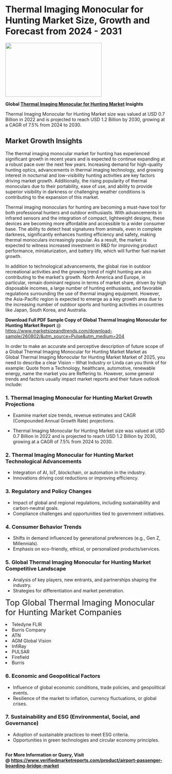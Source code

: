 <H1>Thermal Imaging Monocular for Hunting Market Size, Growth and Forecast from 2024 - 2031</H1><img class="aligncenter size-medium wp-image-584254" src="https://thirdeyenews.in/wp-content/uploads/2024/09/Global-Market-Research-300x168.jpeg" alt="" width="300" height="168" /><p><strong>Global&nbsp;<a href="https://www.marketsizeandtrends.com/download-sample/260802/&amp;utm_source=Pulse&amp;utm_medium=204">Thermal Imaging Monocular for Hunting Market</a> Insights</strong></p><p>Thermal Imaging Monocular for Hunting Market size was valued at USD 0.7 Billion in 2022 and is projected to reach USD 1.2 Billion by 2030, growing at a CAGR of 7.5% from 2024 to 2030.</p><p><h2>Market Growth Insights</h2> <p>The thermal imaging monocular market for hunting has experienced significant growth in recent years and is expected to continue expanding at a robust pace over the next few years. Increasing demand for high-quality hunting optics, advancements in thermal imaging technology, and growing interest in nocturnal and low-visibility hunting activities are key factors driving market growth. Additionally, the rising popularity of thermal monoculars due to their portability, ease of use, and ability to provide superior visibility in darkness or challenging weather conditions is contributing to the expansion of this market.</p> <p></p> <p>Thermal imaging monoculars for hunting are becoming a must-have tool for both professional hunters and outdoor enthusiasts. With advancements in infrared sensors and the integration of compact, lightweight designs, these devices are becoming more affordable and accessible to a wider consumer base. The ability to detect heat signatures from animals, even in complete darkness, significantly enhances hunting efficiency and safety, making thermal monoculars increasingly popular. As a result, the market is expected to witness increased investment in R&D for improving product performance, miniaturization, and battery life, which will further fuel market growth.</p> <p>In addition to technological advancements, the global rise in outdoor recreational activities and the growing trend of night hunting are also contributing to the market's growth. North America and Europe, in particular, remain dominant regions in terms of market share, driven by high disposable incomes, a large number of hunting enthusiasts, and favorable regulations surrounding the use of thermal imaging equipment. However, the Asia-Pacific region is expected to emerge as a key growth area due to the increasing number of outdoor sports and hunting activities in countries like Japan, South Korea, and Australia.</p> <p></p><p><span class=""><strong>Download Full PDF Sample Copy of Global Thermal Imaging Monocular for Hunting Market Report</strong> @ <a href="https://www.marketsizeandtrends.com/download-sample/260802/&amp;utm_source=Pulse&amp;utm_medium=204" target="_blank">https://www.marketsizeandtrends.com/download-sample/260802/&amp;utm_source=Pulse&amp;utm_medium=204</a></span></p><p>In order to make an accurate and perceptive description of future scope of a Global&nbsp;Thermal Imaging Monocular for Hunting Market Market as Global&nbsp;Thermal Imaging Monocular for Hunting Market Market of 2025, you need to describe a clear Vision &ndash; What Industry or Linda can you think of for example: Quote from a Technology, healthcare, automotive, renewable energy, name the market you are Reffering to. However, some general trends and factors usually impact market reports and their future outlook include:</p><h3>1.&nbsp;<strong>Thermal Imaging Monocular for Hunting Market Growth Projections</strong></h3><ul><li>Examine market size trends, revenue estimates and CAGR (Compounded Annual Growth Rate) projections.</li><li><p>Thermal Imaging Monocular for Hunting Market size was valued at USD 0.7 Billion in 2022 and is projected to reach USD 1.2 Billion by 2030, growing at a CAGR of 7.5% from 2024 to 2030.</p></li></ul><h3>2.&nbsp;<strong>Thermal Imaging Monocular for Hunting Market Technological Advancements</strong></h3><ul><li>Integration of AI, IoT, blockchain, or automation in the industry.</li><li>Innovations driving cost reductions or improving efficiency.</li></ul><h3>3.&nbsp;<strong>Regulatory and Policy Changes</strong></h3><ul><li>Impact of global and regional regulations, including sustainability and carbon-neutral goals.</li><li>Compliance challenges and opportunities tied to government initiatives.</li></ul><h3>4.&nbsp;<strong>Consumer Behavior Trends</strong></h3><ul><li>Shifts in demand influenced by generational preferences (e.g., Gen Z, Millennials).</li><li>Emphasis on eco-friendly, ethical, or personalized products/services.</li></ul><h3>5.&nbsp;<strong>Global Thermal Imaging Monocular for Hunting Market Competitive Landscape</strong></h3><ul><li>Analysis of key players, new entrants, and partnerships shaping the industry.</li><li>Strategies for differentiation and market penetration.</li></ul><p data-pm-slice="1 1 []"><span style="color: inherit; font-family: inherit; font-size: 25px;">Top Global Thermal Imaging Monocular for Hunting Market Companies</span></p><div class="" data-test-id=""><p><li>Teledyne FLIR</li><li> Burris Company</li><li> ATN</li><li> AGM Global Vision</li><li> InfiRay</li><li> PULSAR</li><li> Firefield</li><li> Burris</li></p></div><h3>6.&nbsp;<strong>Economic and Geopolitical Factors</strong></h3><ul><li>Influence of global economic conditions, trade policies, and geopolitical events.</li><li>Resilience of the market to inflation, currency fluctuations, or global crises.</li></ul><h3>7.&nbsp;<strong>Sustainability and ESG (Environmental, Social, and Governance)</strong></h3><ul><li>Adoption of sustainable practices to meet ESG criteria.</li><li>Opportunities in green technologies and circular economy principles.</li></ul><h2><strong style="font-size: 14px;">For More Information or Query, Visit @&nbsp;</strong><a style="background-color: #ffffff; font-size: 14px;" href="https://www.marketsizeandtrends.com/report/thermal-imaging-monocular-for-hunting-market/" target="_blank">https://www.verifiedmarketreports.com/product/airport-passenger-boarding-bridge-market</a></h2>
